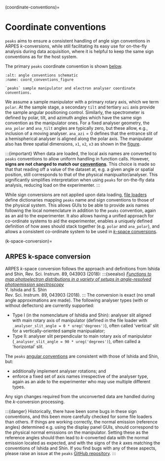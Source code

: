 (coordinate-conventions)=
# Coordinate conventions
`peaks` aims to ensure a consistent handling of angle sign conventions in ARPES $k$-conversions, while still facilitating its easy use for on-the-fly analysis during data acquisition, where it is helpful to keep the same sign conventions as for the host system. 

The primary `peaks` coordinate convention is shown [below](#coord_conventions_figure).
```{figure} ../figs/peaks-reference-sign-conventions.png
:alt: angle conventions schematic
:name: coord_conventions_figure

`peaks` sample manipulator and electron analyser coordinate conventions.
```
We assume a sample manipulator with a primary rotary axis, which we term `polar`. At the sample stage, a secondary `tilt` and tertiary `azi` axis provide the sample angular positioning control. Similarly, the spectrometer is defined by polar, tilt, and azimuth angles which have the same sign convention as the manipulator ones. For a fixed analyser geometry, the `ana_polar` and `ana_tilt` angles are typically zero, but these allow, e.g., inclusion of a moving analyser. `ana_azi`$=0$ defines that the entrance slit of a hemispherical analyser is aligned along the polar axis. The manipulator also has three spatial dimensions, `x1`, `x2`, `x3` as shown in the [figure](#coord_conventions_figure).

:::{important}
When data are loaded, the local axis names are converted to `peaks` conventions to allow uniform handling in function calls. However, **signs are not changed to match our [conventions](#coordinate-conventions)**. This choice is made so that that reading off a value of the dataset at, e.g. a given angle or spatial position, still corresponds to that of the physical manipualtor/analyser. This significantly simplifies interpretation when using `peaks` for on-the-fly data analysis, reducing load on the experimenter.
:::

While sign conversions are not applied upon data loading, [file loaders](#file_loaders) define dictionaries mapping `peaks` name and sign conventions to those of the physical system. This allows GUIs to be able to provide axis names following the local nomenclature in addition to the `peaks` convention, again as an aid to the experimenter. It also allows having a unified approach for  co-ordinate systems to aid the experimenter, enables a uniquely defined definition of how axes should stack together (e.g. `polar` and `ana_polar`), and allows a consistent co-ordinate system to be used in [$k$-space conversions](#k-space-conversion).

(k-space-conversion)=
## ARPES k-space conversion
ARPES $k$-space conversion follows the approach and definitions from Ishida and Shin, Rev. Sci. Instrum. 89, 043903 (2018):
:::{seealso}
[*Functions to map photoelectron distributions in a variety of setups in angle-resolved photoemission spectroscopy*](https://aip.scitation.org/doi/10.1063/1.5007226) \
Y. Ishida and S. Shin \
Rev. Sci. Instrum. 89, 043903 (2018).
:::
The conversion is exact (no small angle approximations are made). The following analyser types (with or without deflectors) are currently supported:
- Type I (in the nomenclature of Ishidia and Shin): analyser slit aligned with main rotary axis of manipulator (defined in the file loader with `_analyser_slit_angle = 0 * ureg('degrees')`), often called 'vertical' slit for a vertically-oriented sample manipualator;
- Type II: analyser slit perpendicular to main rotary axis of manipulator (`_analyser_slit_angle = 90 * ureg('degrees')`), often called a 'horizontal' slit. 

The `peaks` [angular conventions](#coordinate-conventions) are consistent with those of Ishida and Shin, but: 
- additionally implement analyser rotations; and 
- enforce a fixed set of axis names irrespective of the analyser type, again as an aide to the experimenter who may use multiple different types. 

Any sign changes required from the unconverted data are handled during the $k$-conversion processing. 

:::{danger}
Historically, there have been some bugs in these sign conventions, and this been more carefully checked for some file loaders than others. If things are working correctly, the normal emission (reference angles) determined e.g. using the display panel GUIs, should correspond to the physical normal emissions on the manipulator. Setting these as the reference angles should then lead to $k$-converted data with the normal emission located as expected, and with the signs of the $k$ axes matching the conventions of Ishida and Shin. If you find bugs with any of these aspects, please raise an issue at the `peaks` [GitHub repository](https://github.com/phrgab/peaks).
:::
